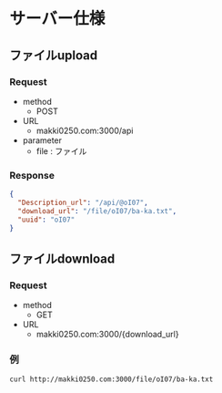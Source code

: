 # サーバー仕様
## ファイルupload
### Request
- method
	- POST
- URL
	- makki0250.com:3000/api
- parameter
	- file : ファイル

	
### Response

```json
{
  "Description_url": "/api/@oI07",
  "download_url": "/file/oI07/ba-ka.txt",
  "uuid": "oI07"
}
```
## ファイルdownload
### Request
- method
	- GET
- URL
	- makki0250.com:3000/{download_url}

### 例
`curl http://makki0250.com:3000/file/oI07/ba-ka.txt`

